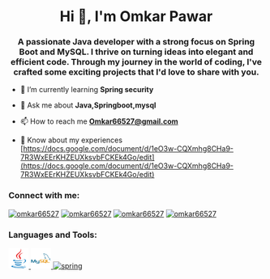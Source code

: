 <h1 align="center">Hi 👋, I'm Omkar Pawar</h1>
<h3 align="center">A passionate Java developer with a strong focus on Spring Boot and MySQL. I thrive on turning ideas into elegant and efficient code. Through my journey in the world of coding, I've crafted some exciting projects that I'd love to share with you.</h3>

- 🌱 I’m currently learning **Spring security**

- 💬 Ask me about **Java,Springboot,mysql**

- 📫 How to reach me **Omkar66527@gmail.com**

- 📄 Know about my experiences [https://docs.google.com/document/d/1eO3w-CQXmhg8CHa9-7R3WxEErKHZEUXksvbFCKEk4Go/edit](https://docs.google.com/document/d/1eO3w-CQXmhg8CHa9-7R3WxEErKHZEUXksvbFCKEk4Go/edit)

<h3 align="left">Connect with me:</h3>
<p align="left">
<a href="https://linkedin.com/in/omkar66527" target="blank"><img align="center" src="https://raw.githubusercontent.com/rahuldkjain/github-profile-readme-generator/master/src/images/icons/Social/linked-in-alt.svg" alt="omkar66527" height="30" width="40" /></a>
<a href="https://kaggle.com/omkar66527" target="blank"><img align="center" src="https://raw.githubusercontent.com/rahuldkjain/github-profile-readme-generator/master/src/images/icons/Social/kaggle.svg" alt="omkar66527" height="30" width="40" /></a>
<a href="https://www.hackerrank.com/omkar66527" target="blank"><img align="center" src="https://raw.githubusercontent.com/rahuldkjain/github-profile-readme-generator/master/src/images/icons/Social/hackerrank.svg" alt="omkar66527" height="30" width="40" /></a>
<a href="https://www.leetcode.com/omkar66527" target="blank"><img align="center" src="https://raw.githubusercontent.com/rahuldkjain/github-profile-readme-generator/master/src/images/icons/Social/leet-code.svg" alt="omkar66527" height="30" width="40" /></a>
</p>

<h3 align="left">Languages and Tools:</h3>
<p align="left"> <a href="https://www.java.com" target="_blank" rel="noreferrer"> <img src="https://raw.githubusercontent.com/devicons/devicon/master/icons/java/java-original.svg" alt="java" width="40" height="40"/> </a> <a href="https://www.mysql.com/" target="_blank" rel="noreferrer"> <img src="https://raw.githubusercontent.com/devicons/devicon/master/icons/mysql/mysql-original-wordmark.svg" alt="mysql" width="40" height="40"/> </a> <a href="https://spring.io/" target="_blank" rel="noreferrer"> <img src="https://www.vectorlogo.zone/logos/springio/springio-icon.svg" alt="spring" width="40" height="40"/> </a> </p>

